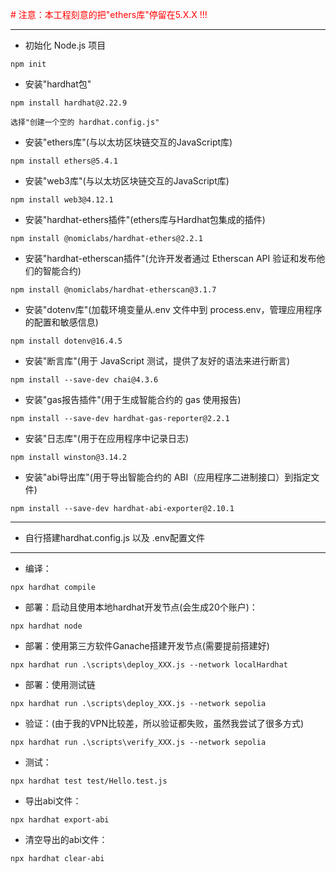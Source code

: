 

<span style="color: red;"># 注意：本工程刻意的把"ethers库"停留在5.X.X !!! </span>

---------------------------------------------------------------------------------

* 初始化 Node.js 项目
```
npm init
```


* 安装"hardhat包"
```
npm install hardhat@2.22.9
```

```
选择"创建一个空的 hardhat.config.js"
```

* 安装"ethers库"(与以太坊区块链交互的JavaScript库)
```
npm install ethers@5.4.1
```

* 安装"web3库"(与以太坊区块链交互的JavaScript库)
```
npm install web3@4.12.1
```

* 安装"hardhat-ethers插件"(ethers库与Hardhat包集成的插件)
```
npm install @nomiclabs/hardhat-ethers@2.2.1
```

* 安装"hardhat-etherscan插件"(允许开发者通过 Etherscan API 验证和发布他们的智能合约)
```
npm install @nomiclabs/hardhat-etherscan@3.1.7
```

* 安装"dotenv库"(加载环境变量从.env 文件中到 process.env，管理应用程序的配置和敏感信息)
```
npm install dotenv@16.4.5
```

* 安装"断言库"(用于 JavaScript 测试，提供了友好的语法来进行断言)
```
npm install --save-dev chai@4.3.6
```

* 安装"gas报告插件"(用于生成智能合约的 gas 使用报告)
```
npm install --save-dev hardhat-gas-reporter@2.2.1
```

* 安装"日志库"(用于在应用程序中记录日志)
```
npm install winston@3.14.2
```

* 安装"abi导出库"(用于导出智能合约的 ABI（应用程序二进制接口）到指定文件)
```
npm install --save-dev hardhat-abi-exporter@2.10.1
```

---------------------------------------------------------------------------------



* 自行搭建hardhat.config.js 以及 .env配置文件
 


---------------------------------------------------------------------------------

* 编译：
```
npx hardhat compile
```

* 部署：启动且使用本地hardhat开发节点(会生成20个账户)：
```
npx hardhat node
```

* 部署：使用第三方软件Ganache搭建开发节点(需要提前搭建好)
```
npx hardhat run .\scripts\deploy_XXX.js --network localHardhat
```

* 部署：使用测试链
```
npx hardhat run .\scripts\deploy_XXX.js --network sepolia
```

* 验证：(由于我的VPN比较差，所以验证都失败，虽然我尝试了很多方式)
```
npx hardhat run .\scripts\verify_XXX.js --network sepolia
```

* 测试：
```
npx hardhat test test/Hello.test.js
```

* 导出abi文件：
```
npx hardhat export-abi
```

* 清空导出的abi文件：
```
npx hardhat clear-abi
```

